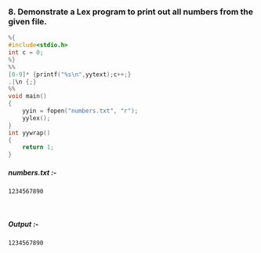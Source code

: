 ### 8. Demonstrate a Lex program to print out all numbers from the given file.

```c
%{
#include<stdio.h>
int c = 0;
%}
%%
[0-9]* {printf("%s\n",yytext);c++;}
.|\n {;}
%%
void main()
{
	yyin = fopen("numbers.txt", "r");
	yylex();
}
int yywrap()
{ 
	return 1;
}
```

##### *numbers.txt* :- 
```
1234567890
```

<br>


##### *Output* :-

```
1234567890
```